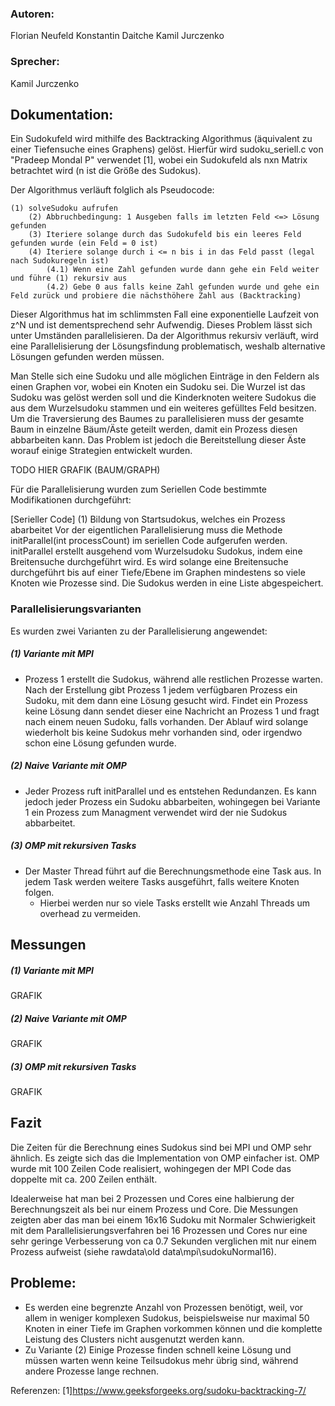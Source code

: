 ### Autoren:
Florian Neufeld
Konstantin Daitche
Kamil Jurczenko
### Sprecher:
Kamil Jurczenko 


## Dokumentation:
Ein Sudokufeld wird mithilfe des Backtracking Algorithmus (äquivalent zu einer Tiefensuche eines Graphens) gelöst. Hierfür wird sudoku_seriell.c von "Pradeep Mondal P" verwendet [1], wobei ein Sudokufeld als nxn Matrix betrachtet wird (n ist die Größe des Sudokus).

Der Algorithmus verläuft folglich als Pseudocode:
	
	(1) solveSudoku aufrufen
		(2) Abbruchbedingung: 1 Ausgeben falls im letzten Feld <=> Lösung gefunden
		(3) Iteriere solange durch das Sudokufeld bis ein leeres Feld gefunden wurde (ein Feld = 0 ist)
		(4) Iteriere solange durch i <= n bis i in das Feld passt (legal nach Sudokuregeln ist)
			(4.1) Wenn eine Zahl gefunden wurde dann gehe ein Feld weiter und führe (1) rekursiv aus
			(4.2) Gebe 0 aus falls keine Zahl gefunden wurde und gehe ein Feld zurück und probiere die nächsthöhere Zahl aus (Backtracking)
	
Dieser Algorithmus hat im schlimmsten Fall eine exponentielle Laufzeit von z^N und ist dementsprechend sehr Aufwendig.
Dieses Problem lässt sich unter Umständen parallelisieren. Da der Algorithmus rekursiv verläuft, wird eine Parallelisierung der Lösungsfindung problematisch, weshalb alternative Lösungen gefunden werden müssen.
		
Man Stelle sich eine Sudoku und alle möglichen Einträge in den Feldern als einen Graphen vor, wobei ein Knoten ein Sudoku sei. Die Wurzel ist das Sudoku was gelöst werden soll und die Kinderknoten weitere Sudokus die aus dem Wurzelsudoku stammen und ein weiteres gefülltes Feld besitzen. Um die Traversierung des Baumes zu parallelisieren muss der gesamte Baum in einzelne Bäum/Äste geteilt werden, damit ein Prozess diesen abbarbeiten kann. Das Problem ist jedoch die Bereitstellung dieser Äste worauf einige Strategien entwickelt wurden.

TODO 			HIER GRAFIK (BAUM/GRAPH)	
	
Für die Parallelisierung wurden zum Seriellen Code bestimmte Modifikationen durchgeführt:
		
[Serieller Code]		(1) Bildung von Startsudokus, welches ein Prozess abarbeitet 
								Vor der eigentlichen Parallelisierung muss die Methode initParallel(int processCount) im seriellen Code aufgerufen werden.
								initParallel erstellt ausgehend vom Wurzelsudoku Sudokus, indem eine Breitensuche durchgeführt wird. Es wird solange eine Breitensuche durchgeführt bis auf einer Tiefe/Ebene im Graphen mindestens so viele 
								Knoten wie Prozesse sind. Die Sudokus werden in eine Liste abgespeichert.

				
### 	Parallelisierungsvarianten			
Es wurden zwei Varianten zu der Parallelisierung angewendet:
##### (1) Variante mit MPI
- Prozess 1 erstellt die Sudokus, während alle restlichen Prozesse warten. Nach der Erstellung gibt Prozess 1 jedem verfügbaren Prozess ein Sudoku, mit dem dann eine Lösung gesucht wird.
 Findet ein Prozess keine Lösung dann sendet dieser eine Nachricht an Prozess 1 und fragt nach einem neuen Sudoku, falls vorhanden.
 Der Ablauf wird solange wiederholt bis keine Sudokus mehr vorhanden sind, oder irgendwo schon eine Lösung gefunden wurde.

##### (2) Naive Variante mit OMP
- Jeder Prozess ruft initParallel und es entstehen Redundanzen. 
Es kann jedoch jeder Prozess ein Sudoku abbarbeiten, wohingegen bei Variante 1 ein Prozess zum Managment verwendet wird der nie Sudokus abbarbeitet.

##### (3) OMP mit rekursiven Tasks
- Der Master Thread führt auf die Berechnungsmethode eine Task aus. In jedem Task werden weitere Tasks ausgeführt, falls weitere Knoten folgen.
    - Hierbei werden nur so viele Tasks erstellt wie Anzahl Threads um overhead zu vermeiden.


## Messungen

##### (1) Variante mit MPI
GRAFIK			  
##### (2) Naive Variante mit OMP
GRAFIK
##### (3) OMP mit rekursiven Tasks
GRAFIK					  
			
## Fazit
Die Zeiten für die Berechnung eines Sudokus sind bei MPI und OMP sehr ähnlich. Es zeigte sich das die Implementation von OMP einfacher ist. OMP wurde mit 100 Zeilen Code realisiert, wohingegen der MPI Code das doppelte mit ca. 200 Zeilen enthält.

Idealerweise hat man bei 2 Prozessen und Cores eine halbierung der Berechnungszeit als bei nur einem Prozess und Core. Die Messungen zeigten aber das man bei einem 16x16 Sudoku mit Normaler Schwierigkeit mit dem Parallelisierungsverfahren bei 16 Prozessen
und Cores nur eine sehr geringe Verbesserung von ca 0.7 Sekunden verglichen mit nur einem Prozess aufweist (siehe rawdata\old data\mpi\sudokuNormal16). 
			
## Probleme:
- Es werden eine begrenzte Anzahl von Prozessen benötigt, weil, vor allem in weniger komplexen Sudokus, beispielsweise nur maximal 50 Knoten in einer Tiefe im Graphen vorkommen können und die komplette Leistung des Clusters nicht ausgenutzt werden kann. 
- Zu Variante (2) Einige Prozesse finden schnell keine Lösung und müssen warten wenn keine Teilsudokus mehr übrig sind, während andere Prozesse lange rechnen.


Referenzen:
[1]https://www.geeksforgeeks.org/sudoku-backtracking-7/

